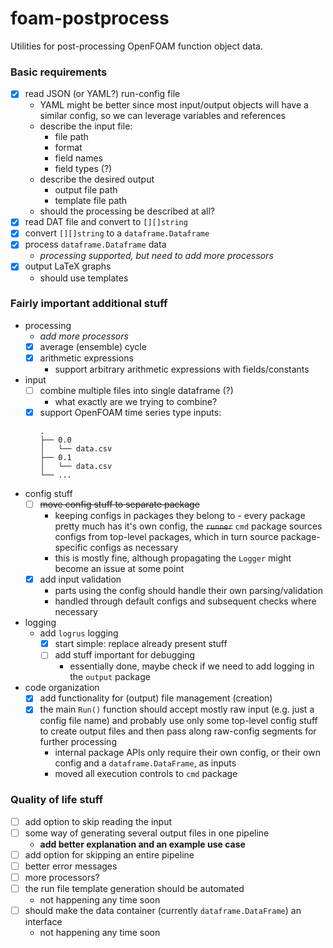 # foam-postprocess

Utilities for post-processing OpenFOAM function object data.

### Basic requirements

- [x] read JSON (or YAML?) run-config file
	- YAML might be better since most input/output objects will have a similar
	  config, so we can leverage variables and references
	- describe the input file:
		- file path
		- format
		- field names
		- field types (?)
	- describe the desired output
		- output file path
		- template file path
	- should the processing be described at all?
- [x] read DAT file and convert to `[][]string`
- [x] convert `[][]string` to a `dataframe.Dataframe`
- [x] process `dataframe.Dataframe` data
	- *processing supported, but need to add more processors*
- [x] output LaTeX graphs
	- should use templates

### Fairly important additional stuff

- processing
	- *add more processors*
	- [x] average (ensemble) cycle
	- [x] arithmetic expressions
		- support arbitrary arithmetic expressions with fields/constants
- input
	- [ ] combine multiple files into single dataframe (?)
        - what exactly are we trying to combine?
	- [x] support OpenFOAM time series type inputs:
		```
		.
		├── 0.0
		│   └── data.csv
		├── 0.1
		│   └── data.csv
		└── ...
		```
- config stuff
	- [ ] ~~move config stuff to separate package~~
		- keeping configs in packages they belong to - every package pretty
		  much has it's own config, the ~~`runner`~~ `cmd` package sources
		  configs from top-level packages, which in turn source package-specific
		  configs as necessary
		- this is mostly fine, although propagating the `Logger` might become
		  an issue at some point
	- [x] add input validation
		- parts using the config should handle their own parsing/validation
		- handled through default configs and subsequent checks where necessary
- logging
	- add `logrus` logging
		- [x] start simple: replace already present stuff
		- [ ] add stuff important for debugging
			- essentially done, maybe check if we need to add logging in
			  the `output` package
- code organization
	- [x] add functionality for (output) file management (creation)
	- [x] the main `Run()` function should accept mostly raw input
		(e.g. just a config file name) and probably use only some top-level
		config stuff to create output files and then pass along raw-config
		segments for further processing
		- internal package APIs only require their own config, or their own
		  config and a `dataframe.DataFrame`, as inputs
		- moved all execution controls to `cmd` package

### Quality of life stuff

- [ ] add option to skip reading the input
- [ ] some way of generating several output files in one pipeline
    - **add better explanation and an example use case**
- [ ] add option for skipping an entire pipeline
- [ ] better error messages
- [ ] more processors?
- [ ] the run file template generation should be automated
    - not happening any time soon
- [ ] should make the data container (currently `dataframe.DataFrame`) an interface
    - not happening any time soon
